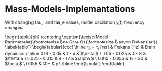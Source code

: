 # Mass-Models-Implemantations
With changing tau_i and tau_e values, model oscillation y(t) frequency changes.

\begin{table}[ph]
  \centering
  \caption{\textsc{Model Parametreler{\footnotesize İ}ne Göre Os{\footnotesize İ}lasyon Frekansları}}
  \label{tablo1}
\begin{tabular}{ccc}
\hline
$\tau_e$ = $\tau_i$ [ms] & Frekans [Hz] & Brain dynamics \\ \hline
0.18 -  0.05     & 1 - 4              & $\delta $         \\
0.05 - 0.025      & 4 - 8             &  $\theta $  \\
0.025 - 0.015   & 8 - 12             & $\alpha $  \\
0.015 - 0.055     & 12 - 30            & $\beta $   \\
0.055      & 30+            &  $\gamma$    \\ \hline
\end{tabular}
\end{table}
